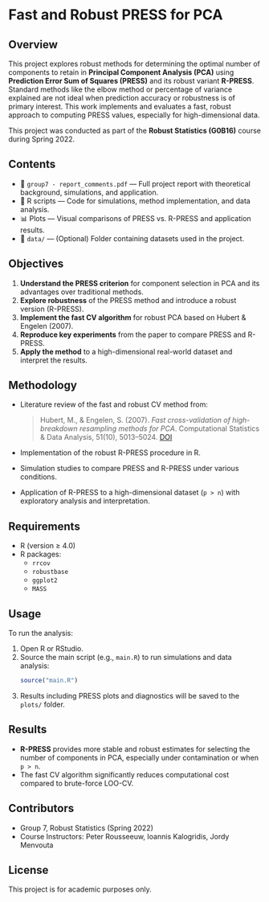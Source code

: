 
# Fast and Robust PRESS for PCA

## Overview

This project explores robust methods for determining the optimal number of components to retain in **Principal Component Analysis (PCA)** using **Prediction Error Sum of Squares (PRESS)** and its robust variant **R-PRESS**. Standard methods like the elbow method or percentage of variance explained are not ideal when prediction accuracy or robustness is of primary interest. This work implements and evaluates a fast, robust approach to computing PRESS values, especially for high-dimensional data.

This project was conducted as part of the **Robust Statistics (G0B16)** course during Spring 2022.

## Contents

- 📄 `group7 - report_comments.pdf` — Full project report with theoretical background, simulations, and application.
- 🧪 R scripts — Code for simulations, method implementation, and data analysis.
- 📊 Plots — Visual comparisons of PRESS vs. R-PRESS and application results.
- 📁 `data/` — (Optional) Folder containing datasets used in the project.

## Objectives

1. **Understand the PRESS criterion** for component selection in PCA and its advantages over traditional methods.
2. **Explore robustness** of the PRESS method and introduce a robust version (R-PRESS).
3. **Implement the fast CV algorithm** for robust PCA based on Hubert & Engelen (2007).
4. **Reproduce key experiments** from the paper to compare PRESS and R-PRESS.
5. **Apply the method** to a high-dimensional real-world dataset and interpret the results.

## Methodology

- Literature review of the fast and robust CV method from:
  > Hubert, M., & Engelen, S. (2007). *Fast cross-validation of high-breakdown resampling methods for PCA*. Computational Statistics & Data Analysis, 51(10), 5013–5024. [DOI](https://doi.org/10.1016/j.csda.2006.08.031)

- Implementation of the robust R-PRESS procedure in R.
- Simulation studies to compare PRESS and R-PRESS under various conditions.
- Application of R-PRESS to a high-dimensional dataset (`p > n`) with exploratory analysis and interpretation.

## Requirements

- R (version ≥ 4.0)
- R packages:
  - `rrcov`
  - `robustbase`
  - `ggplot2`
  - `MASS`

## Usage

To run the analysis:

1. Open R or RStudio.
2. Source the main script (e.g., `main.R`) to run simulations and data analysis:
   ```R
   source("main.R")
   ```
3. Results including PRESS plots and diagnostics will be saved to the `plots/` folder.

## Results

- **R-PRESS** provides more stable and robust estimates for selecting the number of components in PCA, especially under contamination or when `p > n`.
- The fast CV algorithm significantly reduces computational cost compared to brute-force LOO-CV.

## Contributors

- Group 7, Robust Statistics (Spring 2022)
- Course Instructors: Peter Rousseeuw, Ioannis Kalogridis, Jordy Menvouta

## License

This project is for academic purposes only.
